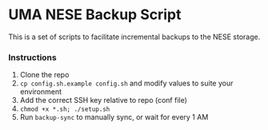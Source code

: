 # UMA NESE Backup Script #

This is a set of scripts to facilitate incremental backups to the NESE storage.

### Instructions ###
1. Clone the repo
2. `cp config.sh.example config.sh` and modify values to suite your environment
3. Add the correct SSH key relative to repo (conf file)
4. `chmod +x *.sh; ./setup.sh`
5. Run `backup-sync` to manually sync, or wait for every 1 AM
